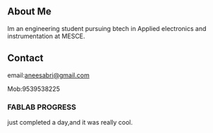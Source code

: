 ## About Me

Im an engineering student pursuing btech in Applied electronics and instrumentation at MESCE.
## Contact
email:aneesabri@gmail.com

Mob:9539538225

 ### FABLAB PROGRESS
just completed a day,and it was really cool.


